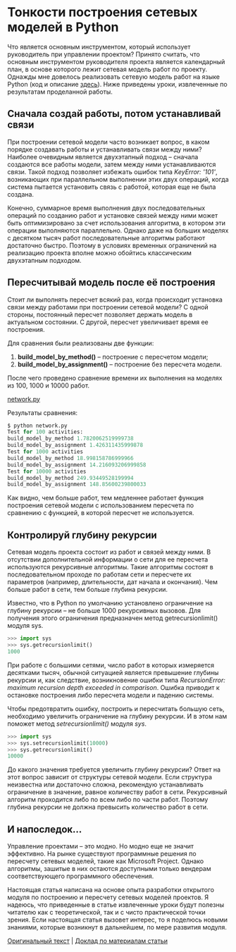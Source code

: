 # Тонкости построения сетевых моделей в Python

Что является основным инструментом, который использует руководитель при управлении проектом? Принято считать, что основным инструментом руководителя проекта является календарный план, в основе которого лежит сетевая модель работ по проекту. Однажды мне довелось реализовать сетевую модель работ на языке Python (код и описание [здесь](https://github.com/alobzov/predict)). Ниже приведены уроки, извлеченные по результатам проделанной работы.

## Сначала создай работы, потом устанавливай связи

При построении сетевой модели часто возникает вопрос, в каком порядке создавать работы и устанавливать связи между ними? Наиболее очевидным является двухэтапный подход – сначала создаются все работы модели, затем между ними устанавливаются связи. Такой подход позволяет избежать ошибок типа *KeyError: '101'*, возникающих при параллельном выполнении этих двух операций, когда система пытается установить связь с работой, которая еще не была создана.

Конечно, суммарное время выполнения двух последовательных операций по созданию работ и установке связей между ними может быть оптимизировано за счет использования алгоритма, в котором эти операции выполняются параллельно. Однако даже на больших моделях с десятком тысяч работ последовательные алгоритмы работают достаточно быстро. Поэтому в условиях временных ограничений на реализацию проекта вполне можно обойтись классическим двухэтапным подходом.

## Пересчитывай модель после её построения

Стоит ли выполнять пересчет всякий раз, когда происходит установка связи между работами при построении сетевой модели? С одной стороны, постоянный пересчет позволяет держать модель в актуальном состоянии. С другой, пересчет увеличивает время ее построения.

Для сравнения были реализованы две функции:

1. **build_model_by_method()** – построение с пересчетом модели;
2. **build_model_by_assignment()** – построение без пересчета модели.

После чего проведено сравнение времени их выполнения на моделях из 100, 1000 и 10000 работ.

[network.py](https://github.com/alobzov/predict/blob/master/Тонкости%20построения%20сетевых%20моделей%20в%20Python/network.py)

Результаты сравнения:

```python
$ python network.py
Test for 100 activities:
build_model_by_method 1.7820062519999738
build_model_by_assignment 1.426311435999878
Test for 1000 activities
build_model_by_method 18.998158786999966
build_model_by_assignment 14.216093206999858
Test for 10000 activities
build_model_by_method 249.93449528199994
build_model_by_assignment 148.85600239800033
```

Как видно, чем больше работ, тем медленнее работает функция построения сетевой модели с использованием пересчета по сравнению с функцией, в которой пересчет не используется.

## Контролируй глубину рекурсии

Сетевая модель проекта состоит из работ и связей между ними. В отсутствии дополнительной информации о сети для ее пересчета используются рекурсивные алгоритмы. Такие алгоритмы состоят в последовательном проходе по работам сети и пересчете их параметров (например, длительности, дат начала и окончания). Чем больше работ в сети, тем больше глубина рекурсии.

Известно, что в Python по умолчанию установлено ограничение на глубину рекурсии – не больше 1000 рекурсивных вызовов. Для получения этого ограничения предназначен метод getrecursionlimit() модуля sys.

```python
>>> import sys
>>> sys.getrecursionlimit()
1000
```

При работе с большими сетями, число работ в которых измеряется десятками тысяч, обычной ситуацией является превышение глубины рекурсии и, как следствие, возникновение ошибки типа *RecursionError: maximum recursion depth exceeded in comparison*. Ошибка приводит к остановке построения либо пересчета модели и падению системы.

Чтобы предотвратить ошибку, построить и пересчитать большую сеть, необходимо увеличить ограничение на глубину рекурсии. И в этом нам поможет метод *setrecursionlimit()* модуля *sys*.

```python
>>> import sys
>>> sys.setrecursionlimit(10000)
>>> sys.getrecursionlimit()
10000
```

До какого значения требуется увеличить глубину рекурсии? Ответ на этот вопрос зависит от структуры сетевой модели. Если структура неизвестна или достаточно сложна, рекомендую устанавливать ограничение в значение, равное количеству работ в сети. Рекурсивный алгоритм проходится либо по всем либо по части работ. Поэтому глубина рекурсии не должна превысить количество работ в сети.

## И напоследок…

Управление проектами – это модно. Но модно еще не значит эффективно. На рынке существуют программные решения по пересчету сетевых моделей, такие как Microsoft Project. Однако алгоритмы, зашитые в них остаются доступными только вендерам соответствующего программного обеспечения.

Настоящая статья написана на основе опыта разработки открытого модуля по построению и пересчету сетевых моделей проектов. Я надеюсь, что приведенные в статье извлеченные уроки будут полезны читателю как с теоретической, так и с чисто практической точки зрения. Если настоящая статья вызовет интерес, то я поделюсь новыми знаниями, которые возникнут в дальнейшем, по мере развития модуля.


[Оригинальный текст](https://habr.com/ru/articles/310216/)
|
[Доклад по материалам статьи](https://moscowpython.ru/meetup/39/ispolzovanie-python-dlja-postroenija-setevyh-model/)